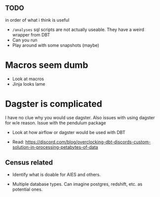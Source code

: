## TODO

in order of what i think is useful
- `/analyses` sql scripts are not actually useable. They have a weird wrapper from DBT
- Can you run 
- Play around with some snapshots (maybe)

# Macros seem dumb
- Look at macros
- Jinja looks lame

# Dagster is complicated
I have no clue why you would use dagster. Also issues with using dagster for w/e reason. Issue with the pendulum package
- Look at how airflow or dagster would be used with DBT

- Read: https://discord.com/blog/overclocking-dbt-discords-custom-solution-in-processing-petabytes-of-data

## Census related
- Identify what is doable for AIES and others.

- Multiple database types. Can imagine postgres, redshift, etc. as potential ones.